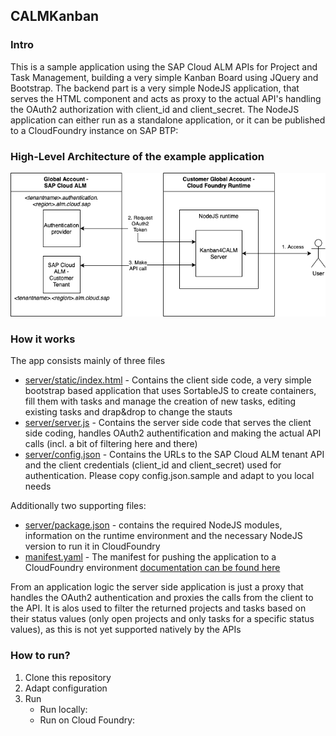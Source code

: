 ## CALMKanban
 
### Intro
This is a sample application using the SAP Cloud ALM APIs for Project and Task Management, building a very simple Kanban Board using JQuery and Bootstrap. The backend part is a very simple NodeJS application, that serves the HTML component and acts as proxy to the actual API's handling the OAuth2 authorization with client_id and client_secret. The NodeJS application can either run as a standalone application, or it can be published to a CloudFoundry instance on SAP BTP:

### High-Level Architecture of the example application

![High Level Architecture](HL_Architecture.drawio.png)


### How it works

The app consists mainly of three files
- [server/static/index.html](server/static/index.html) - Contains the client side code, a very simple bootstrap based application that uses SortableJS to create containers, fill them with tasks and manage the creation of new tasks, editing existing tasks and drap&drop to change the stauts
- [server/server.js](server/server.js) - Contains the server side code that serves the client side coding, handles OAuth2 authentification and making the actual API calls (incl. a bit of filtering here and there)
- [server/config.json](server/config.json) - Contains the URLs to the SAP Cloud ALM tenant API and the client credentials (client_id and client_secret) used for authentication. Please copy config.json.sample and adapt to you local needs

Additionally two supporting files:
- [server/package.json](server/package.json) - contains the required NodeJS modules, information on the runtime environment and the necessary NodeJS version to run it in CloudFoundry
- [manifest.yaml](manifest.yaml) - The manifest for pushing the application to a CloudFoundry environment [documentation can be found here](XXXXXXX)


From an application logic the server side application is just a proxy that handles the OAuth2 authentication and proxies the calls from the client to the API. It is alos used to filter the returned projects and tasks based on their status values (only open projects and only tasks for a specific status values), as this is not yet supported natively by the APIs

### How to run?

1. Clone this repository
2. Adapt configuration
3. Run
   - Run locally:
   - Run on Cloud Foundry: